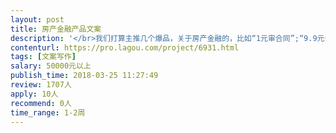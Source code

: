 ```yaml
---                
layout: post       
title: 房产金融产品文案           
description: '</br>我们打算主推几个爆品，关于房产金融的，比如“1元审合同”;“9.9元一年白皮书”这种，一共有4个爆品。 </br></br>我希望承接这个项目的同学，擅长传播型的文案写作，参考那些卖的火爆的课程文案，能够写出用户的痛点，唤起用户的共鸣。 </br></br>不懂房产金融没关系，不了解我们的用户和我们的产品服务也没关系，咱们慢慢聊。 </br>我们这个团队缺少文案型高手，所以寻求外面的帮助。 </br></br>如果投标的话，请自带成功案例，写过打动人心的产品文案。限北京的团队，需要当面沟通。</br>'     
contenturl: https://pro.lagou.com/project/6931.html      
tags: [文案写作]            
salary: 50000元以上          
publish_time: 2018-03-25 11:27:49         
review: 1707人                   
apply: 10人                   
recommend: 0人                   
time_range: 1-2周              
---                 
```

